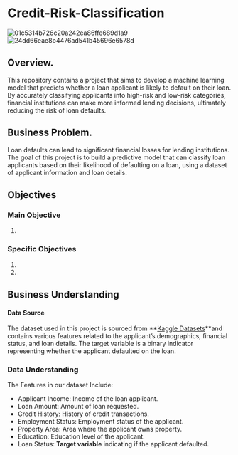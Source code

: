 # Credit-Risk-Classification
![01c5314b726c20a242ea86ffe689d1a9](https://github.com/user-attachments/assets/9be8c86d-0ffe-4b91-93e6-a60bb31c74cc)![24dd66eae8b4476ad541b45696e6578d](https://github.com/user-attachments/assets/e158c638-53f3-4221-88b3-1e0b32da0f2b)


## Overview.
This repository contains a project that aims to develop a machine learning model that predicts whether a loan applicant is likely to default on their loan. By accurately classifying applicants into high-risk and low-risk categories, financial institutions can make more informed lending decisions, ultimately reducing the risk of loan defaults.
## Business Problem.
Loan defaults can lead to significant financial losses for lending institutions. The goal of this project is to build a predictive model that can classify loan applicants based on their likelihood of defaulting on a loan, using a dataset of applicant information and loan details.

## Objectives
### Main Objective
1. 
### Specific Objectives
1. 
2. 
## Business Understanding
#### Data Source
The dataset used in this project is sourced from **[Kaggle Datasets](https://www.kaggle.com/datasets)**and contains various features related to the applicant’s demographics, financial status, and loan details. The target variable is a binary indicator representing whether the applicant defaulted on the loan.
### Data Understanding
The Features in our dataset Include:
- Applicant Income: Income of the loan applicant.
- Loan Amount: Amount of loan requested.
- Credit History: History of credit transactions.
- Employment Status: Employment status of the applicant.
- Property Area: Area where the applicant owns property.
- Education: Education level of the applicant.
- Loan Status: **Target variable** indicating if the applicant defaulted.
